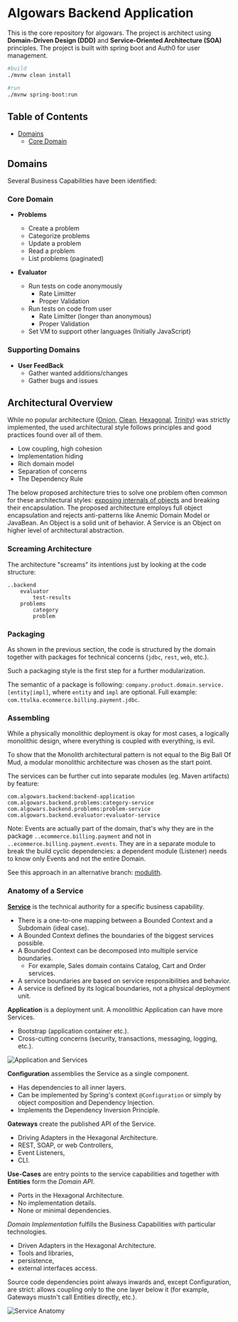 # Algowars Backend Application

This is the core repository for algowars. The project is architect using **Domain-Driven Design (DDD)** and **Service-Oriented Architecture (SOA)** principles. The project is built with spring boot and Auth0 for user management.

```sh
#build
./mvnw clean install

#run
./mvnw spring-boot:run
```

## Table of Contents

- [Domains](#domains)
  - [Core Domain](#core-domain)

## Domains

Several Business Capabilities have been identified:

### Core Domain

- **Problems**

  - Create a problem
  - Categorize problems
  - Update a problem
  - Read a problem
  - List problems (paginated)

- **Evaluator**
  - Run tests on code anonymously
    - Rate Limitter
    - Proper Validation
  - Run tests on code from user
    - Rate Limitter (longer than anonymous)
    - Proper Validation
  - Set VM to support other languages (Initially JavaScript)

### Supporting Domains

- **User FeedBack**
  - Gather wanted additions/changes
  - Gather bugs and issues

## Architectural Overview

While no popular architecture ([Onion][onion], [Clean][clean], [Hexagonal][hexagonal], [Trinity][trinity]) was strictly implemented, the used architectural style follows principles and good practices found over all of them.

- Low coupling, high cohesion
- Implementation hiding
- Rich domain model
- Separation of concerns
- The Dependency Rule

The below proposed architecture tries to solve one problem often common for these architectural styles: [exposing internals of objects](https://blog.ttulka.com/object-oriented-design-vs-persistence) and breaking their encapsulation. The proposed architecture employs full object encapsulation and rejects anti-patterns like Anemic Domain Model or JavaBean. An Object is a solid unit of behavior. A Service is an Object on higher level of architectural abstraction.

[onion]: http://jeffreypalermo.com/blog/the-onion-architecture-part-1
[clean]: https://blog.cleancoder.com/uncle-bob/2012/08/13/the-clean-architecture.html
[hexagonal]: https://alistair.cockburn.us/hexagonal-architecture/
[trinity]: https://github.com/oregor-projects/trinity-demo-java

### Screaming Architecture

The architecture "screams" its intentions just by looking at the code structure:

```
..backend
    evaluator
        test-results
    problems
        category
        problem
```

### Packaging

As shown in the previous section, the code is structured by the domain together with packages for technical concerns (`jdbc`, `rest`, `web`, etc.).

Such a packaging style is the first step for a further modularization.

The semantic of a package is following: `company.product.domain.service.[entity|impl]`, where `entity` and `impl` are optional. Full example: `com.ttulka.ecommerce.billing.payment.jdbc`.

### Assembling

While a physically monolithic deployment is okay for most cases, a logically monolithic design, where everything is coupled with everything, is evil.

To show that the Monolith architectural pattern is not equal to the Big Ball Of Mud, a modular monolithic architecture was chosen as the start point.

The services can be further cut into separate modules (eg. Maven artifacts) by feature:

```
com.algowars.backend:backend-application
com.algowars.backend.problems:category-service
com.algowars.backend.problems:problem-service
com.algowars.backend.evaluator:evaluator-service
```

Note: Events are actually part of the domain, that's why they are in the package `..ecommerce.billing.payment` and not in `..ecommerce.billing.payment.events`. They are in a separate module to break the build cyclic dependencies: a dependent module (Listener) needs to know only Events and not the entire Domain.

See this approach in an alternative branch: [modulith](https://github.com/ttulka/ddd-example-ecommerce/tree/modulith).

### Anatomy of a Service

**[Service](http://udidahan.com/2010/11/15/the-known-unknowns-of-soa/)** is the technical authority for a specific business capability.

- There is a one-to-one mapping between a Bounded Context and a Subdomain (ideal case).
- A Bounded Context defines the boundaries of the biggest services possible.
- A Bounded Context can be decomposed into multiple service boundaries.
  - For example, Sales domain contains Catalog, Cart and Order services.
- A service boundaries are based on service responsibilities and behavior.
- A service is defined by its logical boundaries, not a physical deployment unit.

**Application** is a deployment unit. A monolithic Application can have more Services.

- Bootstrap (application container etc.).
- Cross-cutting concerns (security, transactions, messaging, logging, etc.).

![Application and Services](doc/application-services.png)

**Configuration** assemblies the Service as a single component.

- Has dependencies to all inner layers.
- Can be implemented by Spring's context `@Configuration` or simply by object composition and Dependency Injection.
- Implements the Dependency Inversion Principle.

**Gateways** create the published API of the Service.

- Driving Adapters in the Hexagonal Architecture.
- REST, SOAP, or web Controllers,
- Event Listeners,
- CLI.

**Use-Cases** are entry points to the service capabilities and together with **Entities** form the _Domain API_.

- Ports in the Hexagonal Architecture.
- No implementation details.
- None or minimal dependencies.

_Domain Implementation_ fulfills the Business Capabilities with particular technologies.

- Driven Adapters in the Hexagonal Architecture.
- Tools and libraries,
- persistence,
- external interfaces access.

Source code dependencies point always inwards and, except Configuration, are strict: allows coupling only to the one layer below it (for example, Gateways mustn't call Entities directly, etc.).

![Service Anatomy](doc/service-anatomy.png)
